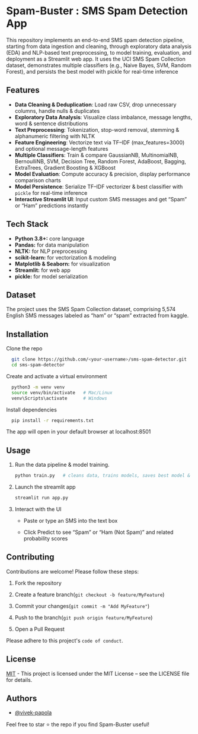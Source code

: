 # Spam-Buster : SMS Spam Detection App

This repository implements an end-to-end SMS spam detection pipeline, starting from data ingestion and cleaning, through exploratory data analysis (EDA) and NLP-based text preprocessing, to model training, evaluation, and deployment as a Streamlit web app. It uses the UCI SMS Spam Collection dataset, demonstrates multiple classifiers (e.g., Naive Bayes, SVM, Random Forest), and persists the best model with pickle for real-time inference

## Features

- **Data Cleaning & Deduplication**: Load raw CSV, drop unnecessary columns, handle nulls & duplicates  
- **Exploratory Data Analysis**: Visualize class imbalance, message lengths, word & sentence distributions  
- **Text Preprocessing**: Tokenization, stop-word removal, stemming & alphanumeric filtering with NLTK  
- **Feature Engineering**: Vectorize text via TF–IDF (max_features=3000) and optional message-length features  
- **Multiple Classifiers**: Train & compare GaussianNB, MultinomialNB, BernoulliNB, SVM, Decision Tree, Random Forest, AdaBoost, Bagging, ExtraTrees, Gradient Boosting & XGBoost  
- **Model Evaluation**: Compute accuracy & precision, display performance comparison charts  
- **Model Persistence**: Serialize TF–IDF vectorizer & best classifier with `pickle` for real-time inference  
- **Interactive Streamlit UI**: Input custom SMS messages and get “Spam” or “Ham” predictions instantly  

## Tech Stack

- **Python 3.8+:** core language 
- **Pandas:** for data manipulation  
- **NLTK:** for NLP preprocessing  
- **scikit-learn:** for vectorization & modeling  
- **Matplotlib & Seaborn:** for visualization  
- **Streamlit:** for web app  
- **pickle:** for model serialization  

## Dataset

The project uses the SMS Spam Collection dataset, comprising 5,574 English SMS messages labeled as “ham” or “spam” extracted from kaggle.

## Installation

Clone the repo

```bash
  git clone https://github.com/<your-username>/sms-spam-detector.git  
  cd sms-spam-detector  
```
Create and activate a virtual environment
```bash
  python3 -m venv venv  
  source venv/bin/activate   # Mac/Linux  
  venv\Scripts\activate      # Windows  
```
Install dependencies
```bash
  pip install -r requirements.txt  
```
The app will open in your default browser at localhost:8501
## Usage

   1. Run the data pipeline & model training.

      ```bash
      python train.py   # cleans data, trains models, saves best model & vectorizer  
      ```

   2. Launch the streamlit app
      ```bash
      streamlit run app.py  
      ```
   3. Interact with the UI

      - Paste or type an SMS into the text box

      - Click Predict to see “Spam” or “Ham (Not Spam)” and related probability scores
  
## Contributing

Contributions are welcome! Please follow these steps:

1. Fork the repository

2. Create a feature branch(`git checkout -b feature/MyFeature`)

3. Commit your changes(`git commit -m "Add MyFeature"`)

4. Push to the branch(`git push origin feature/MyFeature`)

5. Open a Pull Request

Please adhere to this project's `code of conduct`.


## License

[MIT](https://choosealicense.com/licenses/mit/) - 
This project is licensed under the MIT License – see the LICENSE file for details.

## Authors

- [@vivek-papola](https://www.github.com/vivek-papola)

Feel free to star ⭐ the repo if you find Spam-Buster useful!
